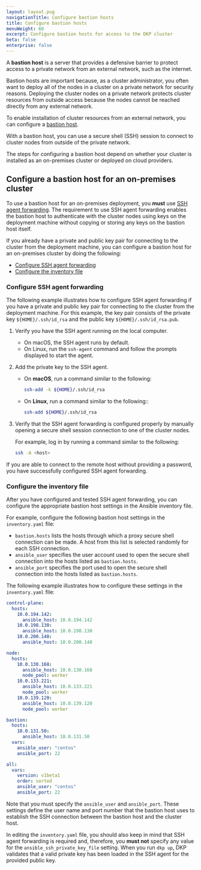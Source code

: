 ```yaml
---
layout: layout.pug
navigationTitle: Configure bastion hosts
title: Configure bastion hosts
menuWeight: 60
excerpt: Configure bastion hosts for access to the DKP cluster
beta: false
enterprise: false
---
```


<!-- markdownlint-disable MD004 MD007 MD025 MD030 -->

A **bastion host** is a server that provides a defensive barrier to protect access to a private network from an external network, such as the internet.

Bastion hosts are important because, as a cluster administrator, you often want to deploy all of the nodes in a cluster on a private network for security reasons.
Deploying the cluster nodes on a private network protects cluster resources from outside access because the nodes cannot be reached directly from any external network.

To enable installation of cluster resources from an external network, you can configure a [bastion host][bastion_host].

With a bastion host, you can use a secure shell (SSH) session to connect to cluster nodes from outside of the private network.

The steps for configuring a bastion host depend on whether your cluster is installed as an on-premises cluster or deployed on cloud providers.

## Configure a bastion host for an on-premises cluster

To use a bastion host for an on-premises deployment, you **must** use [SSH agent forwarding][ssh_agent].
The requirement to use SSH agent forwarding enables the bastion host to authenticate with the cluster nodes using keys on the deployment machine without copying or storing any keys on the bastion host itself.

If you already have a private and public key pair for connecting to the cluster from the deployment machine, you can configure a bastion host for an on-premises cluster by doing the following:

* [Configure SSH agent forwarding](#configure-ssh-agent-forwarding)
* [Configure the inventory file](#configure-the-inventory-file)

### Configure SSH agent forwarding

The following example illustrates how to configure SSH agent forwarding if you have a private and public key pair for connecting to the cluster from the deployment machine.
For this example, the key pair consists of the private key `${HOME}/.ssh/id_rsa`  and the public key `${HOME}/.ssh/id_rsa.pub`.

1. Verify you have the SSH agent running on the local computer.

    * On macOS, the SSH agent runs by default.
    * On Linux, run the `ssh-agent` command and follow the prompts displayed to start the agent.

1. Add the private key to the SSH agent.

    * On **macOS**, run a command similar to the following:

      ```bash
      ssh-add -k ${HOME}/.ssh/id_rsa
      ```

    * On **Linux**, run a command similar to the following::

      ```bash
      ssh-add ${HOME}/.ssh/id_rsa
      ```

1. Verify that the SSH agent forwarding is configured properly by manually opening a secure shell session connection to one of the cluster nodes.

    For example, log in by running a command similar to the following:

    ```bash
    ssh -A <host>
    ```

If you are able to connect to the remote host without providing a password, you have successfully configured SSH agent forwarding.

### Configure the inventory file

After you have configured and tested SSH agent forwarding, you can configure the appropriate bastion host settings in the Ansible inventory file.

For example, configure the following bastion host settings in the `inventory.yaml` file:

* `bastion.hosts` lists the hosts through which a proxy secure shell connection can be made.
   A host from this list is selected randomly for each SSH connection.
* `ansible_user` specifies the user account used to open the secure shell connection into the hosts listed as `bastion.hosts`.
* `ansible_port` specifies the port used to open the secure shell connection into the hosts listed as `bastion.hosts`.

The following example illustrates how to configure these settings in the `inventory.yaml` file:

```yaml
control-plane:
  hosts:
    10.0.194.142:
      ansible_host: 10.0.194.142
    10.0.198.130:
      ansible_host: 10.0.198.130
    10.0.200.148:
      ansible_host: 10.0.200.148

node:
  hosts:
    10.0.130.168:
      ansible_host: 10.0.130.168
      node_pool: worker
    10.0.133.221:
      ansible_host: 10.0.133.221
      node_pool: worker
    10.0.139.120:
      ansible_host: 10.0.139.120
      node_pool: worker

bastion:
  hosts:
    10.0.131.50:
      ansible_host: 10.0.131.50
  vars:
    ansible_user: "centos"
    ansible_port: 22

all:
  vars:
    version: v1beta1
    order: sorted
    ansible_user: "centos"
    ansible_port: 22
```

Note that you must specify the `ansible_user` and `ansible_port`.
These settings define the user name and port number that the bastion host uses to establish the SSH connection between the bastion host and the cluster host.

In editing the `inventory.yaml` file, you should also keep in mind that SSH agent forwarding is required and, therefore, you **must not** specify any value for the `ansible_ssh_private_key_file` setting.
When you run `dkp up`, DKP validates that a valid private key has been loaded in the SSH agent for the provided public key.


[bastion_host]: https://en.wikipedia.org/wiki/Bastion_host
[ssh_agent]: https://en.wikipedia.org/wiki/Ssh-agent
